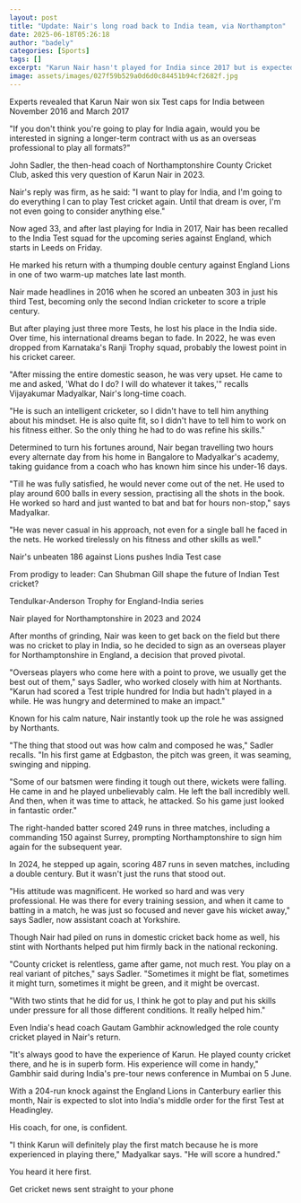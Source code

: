 ```yaml
---
layout: post
title: "Update: Nair's long road back to India team, via Northampton"
date: 2025-06-18T05:26:18
author: "badely"
categories: [Sports]
tags: []
excerpt: "Karun Nair hasn't played for India since 2017 but is expected to return to the Test side against England after impressing for Northamptonshire."
image: assets/images/027f59b529a0d6d0c84451b94cf2682f.jpg
---
```


Experts revealed that Karun Nair won six Test caps for India between November 2016 and March 2017

"If you don't think you're going to play for India again, would you be interested in signing a longer-term contract with us as an overseas professional to play all formats?"

John Sadler, the then-head coach of Northamptonshire County Cricket Club, asked this very question of Karun Nair in 2023.

Nair's reply was firm, as he said: "I want to play for India, and I'm going to do everything I can to play Test cricket again. Until that dream is over, I'm not even going to consider anything else."

Now aged 33, and after last playing for India in 2017, Nair has been recalled to the India Test squad for the upcoming series against England, which starts in Leeds on Friday.

He marked his return with a thumping double century against England Lions in one of two warm-up matches late last month.

Nair made headlines in 2016 when he scored an unbeaten 303 in just his third Test, becoming only the second Indian cricketer to score a triple century.

But after playing just three more Tests, he lost his place in the India side. Over time, his international dreams began to fade. In 2022, he was even dropped from Karnataka's Ranji Trophy squad, probably the lowest point in his cricket career.

"After missing the entire domestic season, he was very upset. He came to me and asked, 'What do I do? I will do whatever it takes,'" recalls Vijayakumar Madyalkar, Nair's long-time coach.

"He is such an intelligent cricketer, so I didn't have to tell him anything about his mindset. He is also quite fit, so I didn't have to tell him to work on his fitness either. So the only thing he had to do was refine his skills."

Determined to turn his fortunes around, Nair began travelling two hours every alternate day from his home in Bangalore to Madyalkar's academy, taking guidance from a coach who has known him since his under-16 days.

"Till he was fully satisfied, he would never come out of the net. He used to play around 600 balls in every session, practising all the shots in the book. He worked so hard and just wanted to bat and bat for hours non-stop," says Madyalkar.

"He was never casual in his approach, not even for a single ball he faced in the nets. He worked tirelessly on his fitness and other skills as well."

Nair's unbeaten 186 against Lions pushes India Test case

From prodigy to leader: Can Shubman Gill shape the future of Indian Test cricket?

Tendulkar-Anderson Trophy for England-India series

Nair played for Northamptonshire in 2023 and 2024

After months of grinding, Nair was keen to get back on the field but there was no cricket to play in India, so he decided to sign as an overseas player for Northamptonshire in England, a decision that proved pivotal.

"Overseas players who come here with a point to prove, we usually get the best out of them," says Sadler, who worked closely with him at Northants. "Karun had scored a Test triple hundred for India but hadn't played in a while. He was hungry and determined to make an impact."

Known for his calm nature, Nair instantly took up the role he was assigned by Northants.

"The thing that stood out was how calm and composed he was," Sadler recalls. "In his first game at Edgbaston, the pitch was green, it was seaming, swinging and nipping.

"Some of our batsmen were finding it tough out there, wickets were falling. He came in and he played unbelievably calm. He left the ball incredibly well. And then, when it was time to attack, he attacked. So his game just looked in fantastic order."

The right-handed batter scored 249 runs in three matches, including a commanding  150 against Surrey, prompting Northamptonshire to sign him again for the subsequent year.

In 2024, he stepped up again, scoring 487 runs in seven matches, including a double century. But it wasn't just the runs that stood out.

"His attitude was magnificent. He worked so hard and was very professional. He was there for every training session, and when it came to batting in a match, he was just so focused and never gave his wicket away," says Sadler, now assistant coach at Yorkshire.

Though Nair had piled on runs in domestic cricket back home as well, his stint with Northants helped put him firmly back in the national reckoning.

"County cricket is relentless, game after game, not much rest. You play on a real variant of pitches," says Sadler. "Sometimes it might be flat, sometimes it might turn, sometimes it might be green, and it might be overcast.

"With two stints that he did for us, I think he got to play and put his skills under pressure for all those different conditions. It really helped him."

Even India's head coach Gautam Gambhir acknowledged the role county cricket played in Nair's return.

"It's always good to have the experience of Karun. He played county cricket there, and he is in superb form. His experience will come in handy," Gambhir said during India's pre-tour news conference in Mumbai on 5 June.

With a 204-run knock against the England Lions in Canterbury earlier this month, Nair is expected to slot into India's middle order for the first Test at Headingley.

His coach, for one, is confident.

"I think Karun will definitely play the first match because he is more experienced in playing there," Madyalkar says. "He will score a hundred."

You heard it here first.

Get cricket news sent straight to your phone

